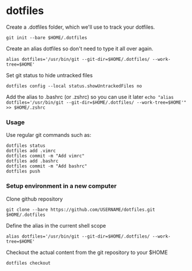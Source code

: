 # dotfiles

Create a .dotfiles folder, which we'll use to track your dotfiles.

```git init --bare $HOME/.dotfiles```


Create an alias dotfiles so don't need to type it all over again.

```alias dotfiles='/usr/bin/git --git-dir=$HOME/.dotfiles/ --work-tree=$HOME'```

Set git status to hide untracked files

```dotfiles config --local status.showUntrackedFiles no```

Add the alias to .bashrc (or .zshrc) so you can use it later
```echo "alias dotfiles='/usr/bin/git --git-dir=$HOME/.dotfiles/ --work-tree=$HOME'" >> $HOME/.zshrc```

### Usage
Use regular git commands such as:

```
dotfiles status
dotfiles add .vimrc
dotfiles commit -m "Add vimrc"
dotfiles add .bashrc
dotfiles commit -m "Add bashrc"
dotfiles push
```


### Setup environment in a new computer

Clone github repository

```git clone --bare https://github.com/USERNAME/dotfiles.git $HOME/.dotfiles```

Define the alias in the current shell scope

```alias dotfiles='/usr/bin/git --git-dir=$HOME/.dotfiles/ --work-tree=$HOME'```

Checkout the actual content from the git repository to your $HOME

```dotfiles checkout```
